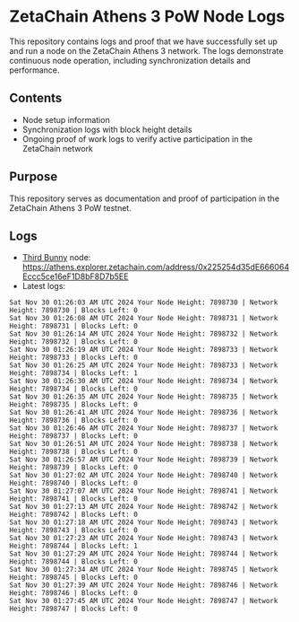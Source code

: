 # ZetaChain Athens 3 PoW Node Logs
This repository contains logs and proof that we have successfully set up and run a node on the ZetaChain Athens 3 network. The logs demonstrate continuous node operation, including synchronization details and performance.

## Contents
- Node setup information
- Synchronization logs with block height details
- Ongoing proof of work logs to verify active participation in the ZetaChain network

## Purpose
This repository serves as documentation and proof of participation in the ZetaChain Athens 3 PoW testnet.

## Logs

- [Third Bunny](https://thirdbunny.xyz/) node: https://athens.explorer.zetachain.com/address/0x225254d35dE666064Eccc5ce16eF1D8bF8D7b5EE
- Latest logs:
```
Sat Nov 30 01:26:03 AM UTC 2024 Your Node Height: 7898730 | Network Height: 7898730 | Blocks Left: 0
Sat Nov 30 01:26:08 AM UTC 2024 Your Node Height: 7898731 | Network Height: 7898731 | Blocks Left: 0
Sat Nov 30 01:26:14 AM UTC 2024 Your Node Height: 7898732 | Network Height: 7898732 | Blocks Left: 0
Sat Nov 30 01:26:19 AM UTC 2024 Your Node Height: 7898733 | Network Height: 7898733 | Blocks Left: 0
Sat Nov 30 01:26:25 AM UTC 2024 Your Node Height: 7898733 | Network Height: 7898734 | Blocks Left: 1
Sat Nov 30 01:26:30 AM UTC 2024 Your Node Height: 7898734 | Network Height: 7898734 | Blocks Left: 0
Sat Nov 30 01:26:35 AM UTC 2024 Your Node Height: 7898735 | Network Height: 7898735 | Blocks Left: 0
Sat Nov 30 01:26:41 AM UTC 2024 Your Node Height: 7898736 | Network Height: 7898736 | Blocks Left: 0
Sat Nov 30 01:26:46 AM UTC 2024 Your Node Height: 7898737 | Network Height: 7898737 | Blocks Left: 0
Sat Nov 30 01:26:51 AM UTC 2024 Your Node Height: 7898738 | Network Height: 7898738 | Blocks Left: 0
Sat Nov 30 01:26:57 AM UTC 2024 Your Node Height: 7898739 | Network Height: 7898739 | Blocks Left: 0
Sat Nov 30 01:27:02 AM UTC 2024 Your Node Height: 7898740 | Network Height: 7898740 | Blocks Left: 0
Sat Nov 30 01:27:07 AM UTC 2024 Your Node Height: 7898741 | Network Height: 7898741 | Blocks Left: 0
Sat Nov 30 01:27:13 AM UTC 2024 Your Node Height: 7898742 | Network Height: 7898742 | Blocks Left: 0
Sat Nov 30 01:27:18 AM UTC 2024 Your Node Height: 7898743 | Network Height: 7898743 | Blocks Left: 0
Sat Nov 30 01:27:23 AM UTC 2024 Your Node Height: 7898743 | Network Height: 7898744 | Blocks Left: 1
Sat Nov 30 01:27:29 AM UTC 2024 Your Node Height: 7898744 | Network Height: 7898744 | Blocks Left: 0
Sat Nov 30 01:27:34 AM UTC 2024 Your Node Height: 7898745 | Network Height: 7898745 | Blocks Left: 0
Sat Nov 30 01:27:39 AM UTC 2024 Your Node Height: 7898746 | Network Height: 7898746 | Blocks Left: 0
Sat Nov 30 01:27:45 AM UTC 2024 Your Node Height: 7898747 | Network Height: 7898747 | Blocks Left: 0
```
